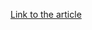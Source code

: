 [Link to the article](https://www.securityweek.com/cisco-says-flaws-in-industrial-routers-bgp-tool-remain-unpatched-8-months-after-disclosure/)

